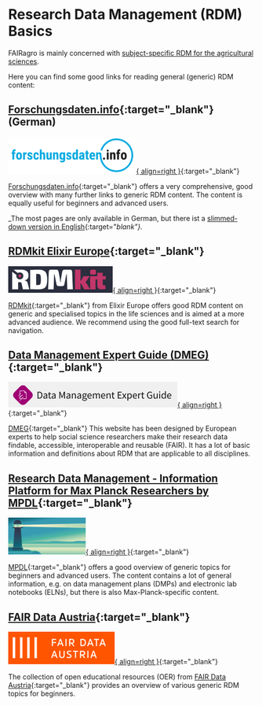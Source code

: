 # Research Data Management (RDM) Basics

FAIRagro is mainly concerned with [subject-specific RDM for the agricultural sciences](rdm/specific_data.en.md).

Here you can find some good links for reading general (generic) RDM content:


## [Forschungsdaten.info](https://forschungsdaten.info/){:target="_blank"} (German)
[![Logo Forschungsdaten.info](images/Logo_ForschungsdatenInfo.png){ align=right }](https://forschungsdaten.info/){:target="_blank"}

[Forschungsdaten.info](https://forschungsdaten.info/){:target="_blank"} offers a very comprehensive, good overview with many further links to generic RDM content.
The content is equally useful for beginners and advanced users.

_The most pages are only available in German, but there ist a [slimmed-down version in English](https://forschungsdaten.info/english-pages/){:target="_blank"}._


## [RDMkit Elixir Europe](https://rdmkit.elixir-europe.org){:target="_blank"}
[![Logo RDMkit](images/Logo_RDMkit.png){ align=right }](https://rdmkit.elixir-europe.org){:target="_blank"}

[RDMkit](https://rdmkit.elixir-europe.org){:target="_blank"} from Elixir Europe offers good RDM content on generic and specialised topics in the life sciences and is aimed at a more advanced audience.
We recommend using the good full-text search for navigation.


## [Data Management Expert Guide (DMEG)](https://dmeg.cessda.eu){:target="_blank"}
[![Logo DMEG](images/Logo_DMEG.png){ align=right }](https://dmeg.cessda.eu){:target="_blank"}

[DMEG](https://dmeg.cessda.eu){:target="_blank"} This website has been designed by European experts to help social science researchers make their research data findable, accessible, interoperable and reusable (FAIR). It has a lot of basic information and definitions about RDM that are applicable to all disciplines.


## [Research Data Management - Information Platform for Max Planck Researchers by MPDL](https://rdm.mpdl.mpg.de){:target="_blank"}
[![Logo MPDL](images/Logo_MPDL.png){ align=right }](https://rdm.mpdl.mpg.de){:target="_blank"}

[MPDL](https://rdm.mpdl.mpg.de){:target="_blank"} offers a good overview of generic topics for beginners and advanced users.
The content contains a lot of general information, e.g. on data management plans (DMPs) and electronic lab notebooks (ELNs), but there is also Max-Planck-specific content.


## [FAIR Data Austria](https://fair-office.at/lernen-sie-mehr/?lang=en){:target="_blank"}
[![Logo FAIR Data Austria](images/Logo_FAIRDataAustria.png){ align=right }](https://fair-office.at/lernen-sie-mehr/?lang=en){:target="_blank"}

The collection of open educational resources (OER) from [FAIR Data Austria](https://fair-office.at/lernen-sie-mehr/?lang=en){:target="_blank"} provides an overview of various generic RDM topics for beginners.

